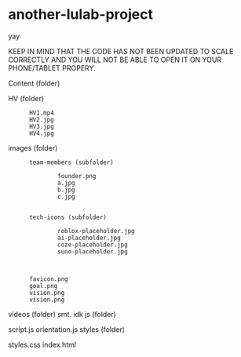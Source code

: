 # another-lulab-project

yay

KEEP IN MIND THAT THE CODE HAS NOT BEEN UPDATED TO SCALE CORRECTLY AND YOU WILL NOT BE ABLE TO OPEN IT ON YOUR PHONE/TABLET PROPERY.

Content (folder)

HV (folder)

          HV1.mp4
          HV2.jpg
          HV3.jpg
          HV4.jpg


images (folder)

          team-members (subfolder)

                  founder.png
                  a.jpg
                  b.jpg
                  c.jpg


          tech-icons (subfolder)

                  roblox-placeholder.jpg
                  ai-placeholder.jpg
                  coze-placeholder.jpg
                  suno-placeholder.jpg



          favicon.png
          goal.png
          vision.png
          vision.png

videos (folder)
        smt. idk
js (folder)

script.js
orientation.js
styles (folder)

styles.css
index.html
